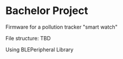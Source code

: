 # Bachelor Project 

Firmware for a pollution tracker "smart watch" 

File structure: TBD

Using BLEPeripheral Library 